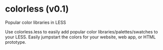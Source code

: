 # colorless (v0.1)
Popular color libraries in LESS

Use colorless.less to easily add popular color libraries/palettes/swatches to your LESS. Easily jumpstart the colors for your website, web app, or HTML prototype.